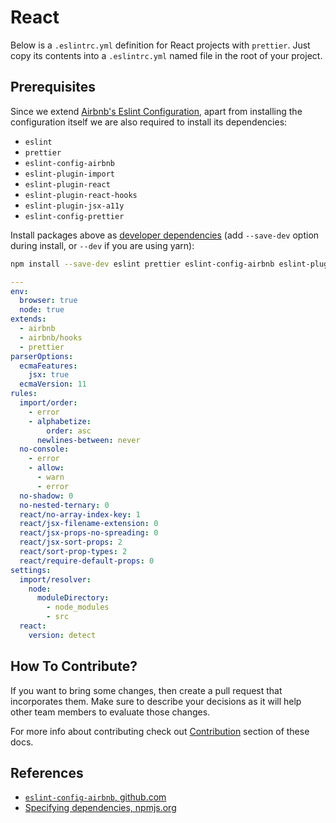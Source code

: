 # React

Below is a `.eslintrc.yml` definition for React projects with `prettier`. Just
copy its contents into a `.eslintrc.yml` named file in the root of your project.

## Prerequisites

Since we extend [Airbnb's Eslint Configuration][0], apart from installing the
configuration itself we are also required to install its dependencies:

  - `eslint`
  - `prettier`
  - `eslint-config-airbnb`
  - `eslint-plugin-import`
  - `eslint-plugin-react`
  - `eslint-plugin-react-hooks`
  - `eslint-plugin-jsx-a11y`
  - `eslint-config-prettier`

Install packages above as [developer dependencies][1] (add `--save-dev` option
during install, or `--dev` if you are using yarn):

```bash
npm install --save-dev eslint prettier eslint-config-airbnb eslint-plugin-import eslint-plugin-react eslint-plugin-react-hooks eslint-plugin-jsx-a11y eslint-config-prettier
```

```yml
--- 
env: 
  browser: true
  node: true
extends: 
  - airbnb
  - airbnb/hooks
  - prettier
parserOptions: 
  ecmaFeatures: 
    jsx: true
  ecmaVersion: 11
rules: 
  import/order: 
    - error
    - alphabetize: 
        order: asc
      newlines-between: never
  no-console: 
    - error
    - allow: 
      - warn
      - error
  no-shadow: 0
  no-nested-ternary: 0
  react/no-array-index-key: 1
  react/jsx-filename-extension: 0
  react/jsx-props-no-spreading: 0
  react/jsx-sort-props: 2
  react/sort-prop-types: 2
  react/require-default-props: 0
settings: 
  import/resolver: 
    node: 
      moduleDirectory: 
        - node_modules
        - src
  react: 
    version: detect
```

## How To Contribute?

If you want to bring some changes, then create a pull request that incorporates
them. Make sure to describe your decisions as it will help other team members to
evaluate those changes.

For more info about contributing check out [Contribution](/contribution) section
of these docs.

## References

[0]:
https://github.com/airbnb/javascript/tree/master/packages/eslint-config-airbnb
[1]: https://docs.npmjs.com/specifying-dependencies-and-devdependencies-in-a-package-json-file

- [`eslint-config-airbnb`, github.com][0]
- [Specifying dependencies, npmjs.org][1]